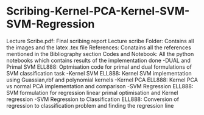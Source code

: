 # Scribing-Kernel-PCA-Kernel-SVM-SVM-Regression
Lecture Scribe.pdf: Final scribing report
Lecture scribe Folder: Contains all the images and the latex .tex file
References: Conatains all the references mentioned in the Bibliography section
Codes and Notebook: All the python notebooks which contains results of the implementation done
    -DUAL and Primal SVM ELL888: Optmisation code for primal and dual formulations of SVM classification task
    -Kernel SVM ELL888: Kernel SVM implementation using Guassian,rbf and polynomial kernels
    -Kernel PCA ELL888: Kernel PCA vs normal PCA implementation and comparison
    -SVM Regression ELL888: SVM formulation for regression linear primal optimisation and Kernel regression
    -SVM Regression to Classification ELL888: Conversion of regression to classification problem and finding the regression line
